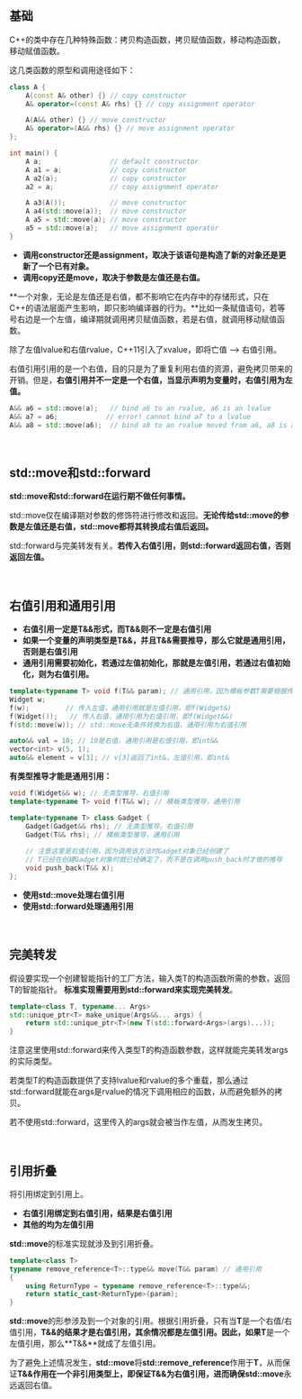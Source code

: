 ## 基础

C++的类中存在几种特殊函数：拷贝构造函数，拷贝赋值函数，移动构造函数，移动赋值函数。

这几类函数的原型和调用途径如下：

```c++
class A {
    A(const A& other) {} // copy constructor
    A& operator=(const A& rhs) {} // copy assignment operator

    A(A&& other) {} // move constructor
    A& operator=(A&& rhs) {} // move assignment operator
};

int main() {
    A a;                 // default constructor
    A a1 = a;            // copy constructor
    A a2(a);             // copy constructor
    a2 = a;              // copy assignment operator

    A a3(A());           // move constructor
    A a4(std::move(a));  // move constructor
    A a5 = std::move(a); // move constructor
    a5 = std::move(a);   // move assignment operator
}
```

- **调用constructor还是assignment，取决于该语句是构造了新的对象还是更新了一个已有对象。**
- **调用copy还是move，取决于参数是左值还是右值。**

**一个对象，无论是左值还是右值，都不影响它在内存中的存储形式，只在C++的语法层面产生影响，即只影响编译器的行为。**比如一条赋值语句，若等号右边是一个左值，编译期就调用拷贝赋值函数，若是右值，就调用移动赋值函数。

除了左值lvalue和右值rvalue，C++11引入了xvalue，即将亡值 --> 右值引用。

右值引用引用的是一个右值，目的只是为了重复利用右值的资源，避免拷贝带来的开销。但是，**右值引用并不一定是一个右值，当显示声明为变量时，右值引用为左值。**

```c++
A&& a6 = std::move(a);   // bind a6 to an rvalue, a6 is an lvalue
A&& a7 = a6; 		  	// error! cannot bind a7 to a lvalue
A&& a8 = std::move(a6);  // bind a8 to an rvalue moved from a6, a8 is a lvalue
```
<br>

## std::move和std::forward

**std::move和std::forward在运行期不做任何事情。**

std::move仅在编译期对参数的修饰符进行修改和返回。**无论传给std::move的参数是左值还是右值，std::move都将其转换成右值后返回。**

std::forward与完美转发有关。**若传入右值引用，则std::forward返回右值，否则返回左值。**

<br>

## 右值引用和通用引用

- **右值引用一定是T&&形式，而T&&则不一定是右值引用**
- **如果一个变量的声明类型是T&&，并且T&&需要推导，那么它就是通用引用，否则是右值引用**
- **通用引用需要初始化，若通过左值初始化，那就是左值引用，若通过右值初始化，则为右值引用。**

```c++
template<typename T> void f(T&& param); // 通用引用，因为模板参数T需要根据传入的参数类型推导
Widget w;
f(w); 		  // 传入左值，通用引用就是左值引用，即f(Widget&)
f(Widget());   // 传入右值，通用引用为右值引用，即f(Widget&&)
f(std::move(w)); // std::move无条件转换为右值，通用引用为右值引用

auto&& val = 10; // 10是右值，通用引用是右值引用，即int&&
vector<int> v(5, 1);
auto&& element = v[3]; // v[3]返回了int&，左值引用，即int&
```

**有类型推导才能是通用引用：**
```c++
void f(Widget&& w); // 无类型推导，右值引用
template<typename T> void f(T&& w); // 模板类型推导，通用引用

template<typename T> class Gadget {
    Gadget(Gadget&& rhs); // 无类型推导，右值引用
    Gadget(T&& rhs); // 模板类型推导，通用引用
    
    // 注意这里是右值引用，因为调用该方法时Gadget对象已经创建了
    // T已经在创建Gadget对象时就已经确定了，而不是在调用push_back时才做的推导
    void push_back(T&& x); 
};
```
- **使用std::move处理右值引用**
- **使用std::forward处理通用引用**

<br>

## 完美转发
假设要实现一个创建智能指针的工厂方法，输入类T的构造函数所需的参数，返回T的智能指针。
**标准实现需要用到std::forward来实现完美转发**。

```c++
template<class T, typename... Args>
std::unique_ptr<T> make_unique(Args&&... args) {
    return std::unique_ptr<T>(new T(std::forward<Args>(args)...));
}
```

注意这里使用std::forward来传入类型T的构造函数参数，这样就能完美转发args的实际类型。

若类型T的构造函数提供了支持lvalue和rvalue的多个重载，那么通过std::forward就能在args是rvalue的情况下调用相应的函数，从而避免额外的拷贝。

若不使用std::forward，这里传入的args就会被当作左值，从而发生拷贝。

<br>

## 引用折叠

将引用绑定到引用上。

- **右值引用绑定到右值引用，结果是右值引用**
- **其他的均为左值引用**

**std::move**的标准实现就涉及到引用折叠。

```c++
template<class T>
typename remove_reference<T>::type&& move(T&& param) // 通用引用
{
    using ReturnType = typename remove_reference<T>::type&&;
    return static_cast<ReturnType>(param);
}
```

**std::move**的形参涉及到一个对象的引用。根据引用折叠，只有当**T**是一个右值/右值引用，**T&&**的结果才是右值引用，其余情况都是左值引用。因此，如果**T**是一个左值引用，那么**T&&**就成了左值引用。

为了避免上述情况发生，**std::move**将**std::remove_reference**作用于**T**，从而保证**T&&**作用在一个非引用类型上，即保证**T&&**为右值引用，进而确保**std::move**永远返回右值。
